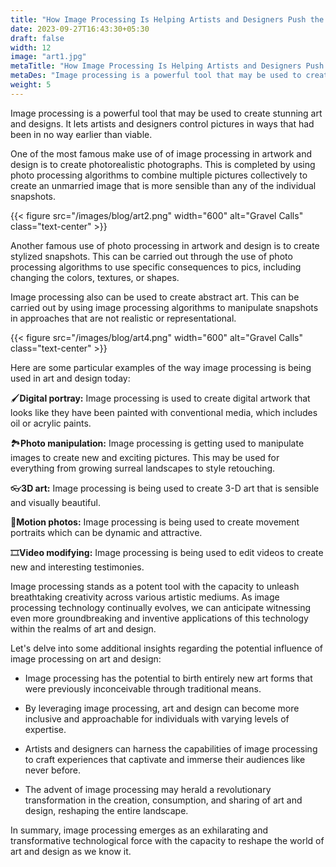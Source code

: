 ```yaml
---
title: "How Image Processing Is Helping Artists and Designers Push the Boundaries of Creativity"
date: 2023-09-27T16:43:30+05:30
draft: false
width: 12
image: "art1.jpg"
metaTitle: "How Image Processing Is Helping Artists and Designers Push the Boundaries of Creativity | Open cv Courses"
metaDes: "Image processing is a powerful tool that may be used to create stunning art and designs. It lets  artists and designers control pictures in ways that had been in no way earlier than viable. | Art | Design"
weight: 5 
---
```


Image processing is a powerful tool that may be used to create stunning art and designs. It lets  artists and designers control pictures in ways that had been in no way earlier than viable. <!--more-->

One of the most famous make use of of image processing in artwork and design is to create photorealistic photographs. This is completed by using photo processing algorithms to combine multiple pictures collectively to create an unmarried image that is more sensible than any of the individual snapshots. 

{{< figure src="/images/blog/art2.png" width="600" alt="Gravel Calls" class="text-center" >}}

Another famous use of photo processing in artwork and design is to create stylized snapshots. This can be carried out through the use of photo processing algorithms to use specific consequences to pics, including changing the colors, textures, or shapes.

Image processing also can be used to create abstract art. This can be carried out by using image processing algorithms to manipulate snapshots in approaches that are not realistic or representational.

{{< figure src="/images/blog/art4.png" width="600" alt="Gravel Calls" class="text-center" >}}

Here are some particular examples of the way image processing is being used in art and design today:

 🖌️**Digital portray:** Image processing is used to create digital artwork that looks like they have been painted with conventional media, which includes oil or acrylic paints.

 🏞️**Photo manipulation:** Image processing is getting used to manipulate images to create new and exciting pictures. This may be used for everything from growing surreal landscapes to style retouching.

👓**3D art:** Image processing is being used to create 3-D art that is sensible and visually beautiful.

🎥**Motion photos:** Image processing is being used to create movement portraits which can be dynamic and attractive.

🎞️**Video modifying:** Image processing is being used to edit videos to create new and interesting testimonies.

Image processing stands as a potent tool with the capacity to unleash breathtaking creativity across various artistic mediums. As image processing technology continually evolves, we can anticipate witnessing even more groundbreaking and inventive applications of this technology within the realms of art and design.

Let's delve into some additional insights regarding the potential influence of image processing on art and design:

- Image processing has the potential to birth entirely new art forms that were previously inconceivable through traditional means.

- By leveraging image processing, art and design can become more inclusive and approachable for individuals with varying levels of expertise.

- Artists and designers can harness the capabilities of image processing to craft experiences that captivate and immerse their audiences like never before.

- The advent of image processing may herald a revolutionary transformation in the creation, consumption, and sharing of art and design, reshaping the entire landscape.

In summary, image processing emerges as an exhilarating and transformative technological force with the capacity to reshape the world of art and design as we know it.

